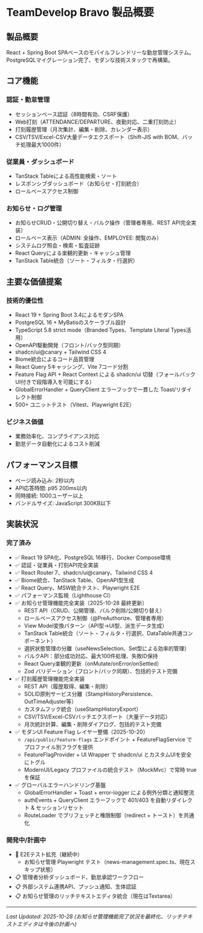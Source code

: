# TeamDevelop Bravo 製品概要

## 製品概要

React + Spring Boot SPAベースのモバイルフレンドリーな勤怠管理システム。PostgreSQLマイグレーション完了、モダンな技術スタックで再構築。

## コア機能

### 認証・勤怠管理
- セッションベース認証（8時間有効、CSRF保護）
- Web打刻（ATTENDANCE/DEPARTURE、夜勤対応、二重打刻防止）
- 打刻履歴管理（月次集計、編集・削除、カレンダー表示）
- CSV/TSV/Excel-CSV大量データエクスポート（Shift-JIS with BOM、バッチ処理最大1000件）

### 従業員・ダッシュボード
- TanStack Tableによる高性能検索・ソート
- レスポンシブダッシュボード（お知らせ・打刻統合）
- ロールベースアクセス制御

### お知らせ・ログ管理
- お知らせCRUD・公開切り替え・バルク操作（管理者専用、REST API完全実装）
- ロールベース表示（ADMIN: 全操作、EMPLOYEE: 閲覧のみ）
- システムログ照会・検索・監査証跡
- React Queryによる楽観的更新・キャッシュ管理
- TanStack Table統合（ソート・フィルタ・行選択）

## 主要な価値提案

### 技術的優位性
- React 19 + Spring Boot 3.4によるモダンSPA
- PostgreSQL 16 + MyBatisのスケーラブル設計
- TypeScript 5.8 strict mode（Branded Types、Template Literal Types活用）
- OpenAPI駆動開発（フロント/バック型同期）
- shadcn/ui@canary + Tailwind CSS 4
- Biome統合によるコード品質管理
- React Query 5キャッシング、Vite 7コード分割
- Feature Flag API + React Context による shadcn/ui 切替（フォールバックUI付きで段階導入を可能にする）
- GlobalErrorHandler + QueryClient エラーフックで一貫した Toast/リダイレクト制御
- 500+ ユニットテスト（Vitest、Playwright E2E）

### ビジネス価値
- 業務効率化、コンプライアンス対応
- 勤怠データ自動化によるコスト削減

## パフォーマンス目標

- ページ読み込み: 2秒以内
- API応答時間: p95 200ms以内
- 同時接続: 1000ユーザー以上
- バンドルサイズ: JavaScript 300KB以下

## 実装状況

### 完了済み
- ✅ React 19 SPA化、PostgreSQL 16移行、Docker Compose環境
- ✅ 認証・従業員・打刻API完全実装
- ✅ React Router 7、shadcn/ui@canary、Tailwind CSS 4
- ✅ Biome統合、TanStack Table、OpenAPI型生成
- ✅ React Query、MSW統合テスト、Playwright E2E
- ✅ パフォーマンス監視（Lighthouse CI）
- ✅ お知らせ管理機能完全実装（2025-10-28 最終更新）
  - REST API（CRUD、公開管理、バルク削除/公開切り替え）
  - ロールベースアクセス制御（@PreAuthorize、管理者専用）
  - View Model変換パターン（API型→UI型、派生データ生成）
  - TanStack Table統合（ソート・フィルタ・行選択、DataTable共通コンポーネント）
  - 選択状態管理の分離（useNewsSelection、Set型による効率的管理）
  - バルクAPI：部分成功対応、最大100件処理、失敗ID保持
  - React Query楽観的更新（onMutate/onError/onSettled）
  - Zod バリデーション（フロント/バック同期）、包括的テスト完備
- ✅ 打刻履歴管理機能完全実装
  - REST API（履歴取得、編集・削除）
  - SOLID原則サービス分離（StampHistoryPersistence、OutTimeAdjuster等）
  - カスタムフック統合（useStampHistoryExport）
  - CSV/TSV/Excel-CSVバッチエクスポート（大量データ対応）
  - 月次統計計算、編集・削除ダイアログ、包括的テスト完備
- ✅ モダンUI Feature Flag レイヤー整備（2025-10-20）
  - `/api/public/feature-flags` エンドポイント + FeatureFlagService でプロファイル別フラグを提供
  - FeatureFlagProvider + UI Wrapper で shadcn/ui とカスタムUIを安全にトグル
  - ModernUI/Legacy プロファイルの統合テスト（MockMvc）で常時 true を保証
- ✅ グローバルエラーハンドリング基盤
  - GlobalErrorHandler + Toast + error-logger による例外分類と通知整流
  - authEvents + QueryClient エラーフックで 401/403 を自動リダイレクト & セッションリセット
  - RouteLoader でプリフェッチと権限制御（redirect + トースト）を共通化

### 開発中/計画中
- 🔄 E2Eテスト拡充（継続中）
  - お知らせ管理 Playwright テスト（news-management.spec.ts、現在スキップ状態）
- 📋 管理者分析ダッシュボード、勤怠承認ワークフロー
- 📋 外部システム連携API、プッシュ通知、生体認証
- 📋 お知らせ管理のリッチテキストエディタ統合（現在はTextarea）

---
*Last Updated: 2025-10-28 (お知らせ管理機能完了状況を最終化、リッチテキストエディタは今後の計画へ)*
